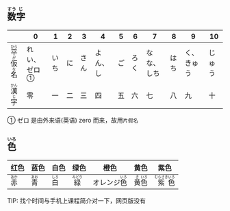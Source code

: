 ## <ruby><rb>数</rb><rt>すう</rt></ruby><ruby><rb>字</rb><rt>じ</rt></ruby>

|                                                                                                      | 0                        | 1   | 2   | 3   | 4    | 5   | 6   | 7     | 8   | 9     | 10  |
| ---------------------------------------------------------------------------------------------------- | ------------------------ | --- | --- | --- | ---- | --- | --- | ----- | --- | ----- | --- |
| <ruby><rb>平</rb><rt>ひら</rt></ruby><ruby><rb>仮</rb><rt>が</rt></ruby><ruby><rb>名</rb><rt>な</rt></ruby> | れい、<a>ゼロ</a><sup>①</sup> | いち  | に   | さん  | よん、し | ご   | ろく  | なな、しち | はち  | く、きゅう | じゅう |
| <ruby><rb>漢</rb><rt>かん</rt></ruby><ruby><rb>字</rb><rt>じ</rt></ruby>                                  | 零                        | 一   | 二   | 三   | 四    | 五   | 六   | 七     | 八   | 九     | 十   |

① ゼロ 是由外来语(英语) zero 而来，故用`片假名`

## <ruby><rb>色</rb><rt>いろ</rt></ruby>

| 红色                                 | 蓝色                                 | 白色                                 | 绿色                                  | 橙色                                     | 黄色                                                                  | 紫色                                                                     |
| ---------------------------------- | ---------------------------------- | ---------------------------------- | ----------------------------------- | -------------------------------------- | ------------------------------------------------------------------- | ---------------------------------------------------------------------- |
| <ruby><rb>赤</rb><rt>あか</rt></ruby> | <ruby><rb>青</rb><rt>あお</rt></ruby> | <ruby><rb>白</rb><rt>しろ</rt></ruby> | <ruby><rb>緑</rb><rt>みどり</rt></ruby> | オレンジ<ruby><rb>色</rb><rt>いろ</rt></ruby> | <ruby><rb>黄</rb><rt>き</rt></ruby><ruby><rb>色</rb><rt>いろ</rt></ruby> | <ruby><rb>紫</rb><rt>むらさき</rt></ruby><ruby><rb>色</rb><rt>いろ</rt></ruby> |

TIP: 找个时间与手机上课程简介对一下，网页版没有
